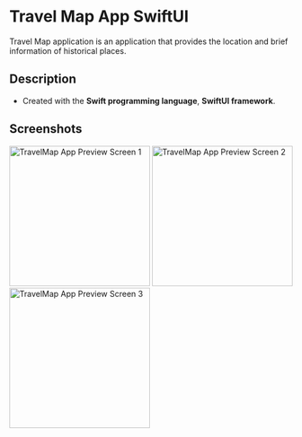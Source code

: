 # Travel Map App SwiftUI
Travel Map application is an application that provides the location and brief information of historical places.

## Description
- Created with the **Swift programming language**, **SwiftUI framework**.

## Screenshots
<img width="250" alt="TravelMap App Preview Screen 1" src="https://github.com/user-attachments/assets/2916ddc9-e132-4e5d-8b43-67c4bdfbb5e3">
<img width="250" alt="TravelMap App Preview Screen 2" src="https://github.com/user-attachments/assets/fb1be404-b8cb-49c5-bbbb-f0d472474720">
<img width="250" alt="TravelMap App Preview Screen 3" src="https://github.com/user-attachments/assets/7b14347f-3057-4b8c-9958-966508f5e3e6">
